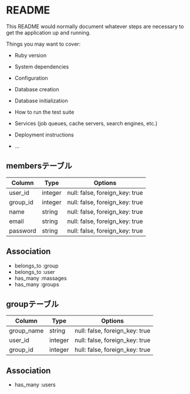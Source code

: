# README

This README would normally document whatever steps are necessary to get the
application up and running.

Things you may want to cover:

* Ruby version

* System dependencies

* Configuration

* Database creation

* Database initialization

* How to run the test suite

* Services (job queues, cache servers, search engines, etc.)

* Deployment instructions

* ...

## membersテーブル

|Column|Type|Options|
|------|----|-------|
|user_id|integer|null: false, foreign_key: true|
|group_id|integer|null: false, foreign_key: true|
|name|string|null: false, foreign_key: true|
|email|string|null: false, foreign_key: true|
|password|string|null: false, foreign_key: true|

## Association
- belongs_to :group
- belongs_to :user
- has_many :massages
- has_many :groups



## groupテーブル

|Column|Type|Options|
|------|----|-------|
|group_name|string|null: false, foreign_key: true|
|user_id|integer|null: false, foreign_key: true|
|group_id|integer|hull: false, foreign_key: true|

## Association
- has_many :users

